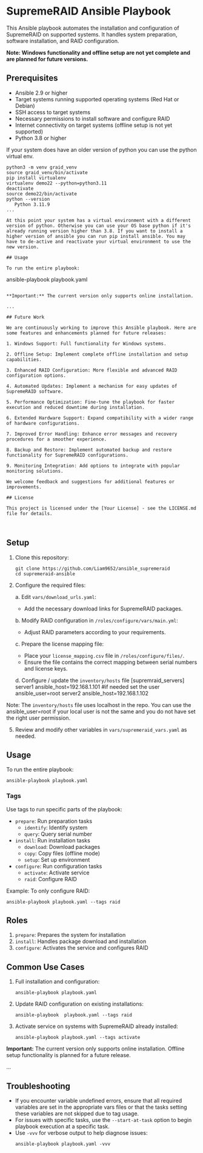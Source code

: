 # SupremeRAID Ansible Playbook

This Ansible playbook automates the installation and configuration of SupremeRAID on supported systems. It handles system preparation, software installation, and RAID configuration.

**Note: Windows functionality and offline setup are not yet complete and are planned for future versions.**

## Prerequisites

- Ansible 2.9 or higher
- Target systems running supported operating systems (Red Hat or Debian)
- SSH access to target systems
- Necessary permissions to install software and configure RAID
- Internet connectivity on target systems (offline setup is not yet supported)
- Python 3.8 or higher

If your system does have an older version of python you can use the python virtual env.

```
python3 -m venv graid_venv
source graid_venv/bin/activate
pip install virtualenv
virtualenv demo22 --python=python3.11
deactivate
source demo22/bin/activate
python --version
   Python 3.11.9
...

At this point your system has a virtual environment with a different version of python. Otherwise you can use your OS base python if it's already running version higher than 3.8. If you want to install a higher version of ansible you can run pip install ansible. You may have to de-active and reactivate your virtual environment to use the new version.

## Usage

To run the entire playbook:

```

ansible-playbook playbook.yaml

```

**Important:** The current version only supports online installation.

...

## Future Work

We are continuously working to improve this Ansible playbook. Here are some features and enhancements planned for future releases:

1. Windows Support: Full functionality for Windows systems.

2. Offline Setup: Implement complete offline installation and setup capabilities.

3. Enhanced RAID Configuration: More flexible and advanced RAID configuration options.

4. Automated Updates: Implement a mechanism for easy updates of SupremeRAID software.

5. Performance Optimization: Fine-tune the playbook for faster execution and reduced downtime during installation.

6. Extended Hardware Support: Expand compatibility with a wider range of hardware configurations.

7. Improved Error Handling: Enhance error messages and recovery procedures for a smoother experience.

8. Backup and Restore: Implement automated backup and restore functionality for SupremeRAID configurations.

9. Monitoring Integration: Add options to integrate with popular monitoring solutions.

We welcome feedback and suggestions for additional features or improvements.

## License

This project is licensed under the [Your License] - see the LICENSE.md file for details.



```

## Setup

1. Clone this repository:

   ```
   git clone https://github.com/Liam9652/ansible_supremeraid
   cd supremeraid-ansible
   ```

2. Configure the required files:

   a. Edit `vars/download_urls.yaml`:

   - Add the necessary download links for SupremeRAID packages.

   b. Modify RAID configuration in `/roles/configure/vars/main.yml`:

   - Adjust RAID parameters according to your requirements.

   c. Prepare the license mapping file:

   - Place your `license_mapping.csv` file in `/roles/configure/files/`.
   - Ensure the file contains the correct mapping between serial numbers and license keys.

   d. Configure / update the `inventory/hosts` file
   [supremraid_servers]
   server1 ansible_host=192.168.1.101 #if needed set the user ansible_user=root
   server2 ansible_host=192.168.1.102

Note: The `inventory/hosts` file uses localhost in the repo. You can use the ansible_user=root if your local user is not the same and you do not have set the right user permission.

5. Review and modify other variables in `vars/supremeraid_vars.yaml` as needed.

## Usage

To run the entire playbook:

```
ansible-playbook playbook.yaml
```

### Tags

Use tags to run specific parts of the playbook:

- `prepare`: Run preparation tasks
  - `identify`: Identify system
  - `query`: Query serial number
- `install`: Run installation tasks
  - `download`: Download packages
  - `copy`: Copy files (offline mode)
  - `setup`: Set up environment
- `configure`: Run configuration tasks
  - `activate`: Activate service
  - `raid`: Configure RAID

Example: To only configure RAID:

```
ansible-playbook playbook.yaml --tags raid
```

## Roles

1. `prepare`: Prepares the system for installation
2. `install`: Handles package download and installation
3. `configure`: Activates the service and configures RAID

## Common Use Cases

1. Full installation and configuration:

   ```
   ansible-playbook playbook.yaml
   ```

2. Update RAID configuration on existing installations:

   ```
   ansible-playbook  playbook.yaml --tags raid
   ```

3. Activate service on systems with SupremeRAID already installed:
   ```
   ansible-playbook playbook.yaml --tags activate
   ```

**Important:** The current version only supports online installation. Offline setup functionality is planned for a future release.

...

## Troubleshooting

- If you encounter variable undefined errors, ensure that all required variables are set in the appropriate vars files or that the tasks setting these variables are not skipped due to tag usage.
- For issues with specific tasks, use the `--start-at-task` option to begin playbook execution at a specific task.
- Use `-vvv` for verbose output to help diagnose issues:
  ```
  ansible-playbook playbook.yaml -vvv
  ```
